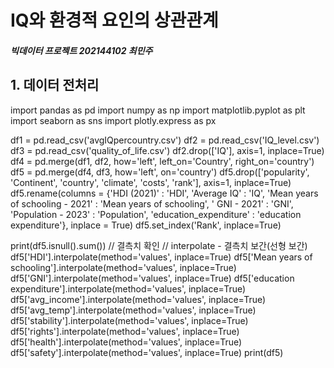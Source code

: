 # IQ와 환경적 요인의 상관관계
##### 빅데이터 프로젝트 202144102 최민주

## 1. 데이터 전처리
import pandas as pd
import numpy as np
import matplotlib.pyplot as plt
import seaborn as sns
import plotly.express as px

df1 = pd.read_csv('avgIQpercountry.csv')
df2 = pd.read_csv('IQ_level.csv')
df3 = pd.read_csv('quality_of_life.csv')
df2.drop(['IQ'], axis=1, inplace=True)
df4 = pd.merge(df1, df2, how='left', left_on='Country', right_on='country')
df5 = pd.merge(df4, df3, how='left', on='country')
df5.drop(['popularity', 'Continent', 'country', 'climate', 'costs', 'rank'],
         axis=1, inplace=True)
df5.rename(columns = {'HDI (2021)' : 'HDI', 'Average IQ' : 'IQ',
                      'Mean years of schooling - 2021' : 'Mean years of schooling',
                      ' GNI - 2021' : 'GNI', 'Population - 2023' : 'Population',
                      'education_expenditure' : 'education expenditure'}, inplace = True)
df5.set_index('Rank', inplace=True)

print(df5.isnull().sum()) // 결측치 확인
// interpolate - 결측치 보간(선형 보간)
df5['HDI'].interpolate(method='values', inplace=True)
df5['Mean years of schooling'].interpolate(method='values', inplace=True)
df5['GNI'].interpolate(method='values', inplace=True)
df5['education expenditure'].interpolate(method='values', inplace=True)
df5['avg_income'].interpolate(method='values', inplace=True)
df5['avg_temp'].interpolate(method='values', inplace=True)
df5['stability'].interpolate(method='values', inplace=True)
df5['rights'].interpolate(method='values', inplace=True)
df5['health'].interpolate(method='values', inplace=True)
df5['safety'].interpolate(method='values', inplace=True)
print(df5)
